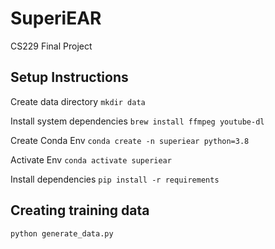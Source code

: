 # SuperiEAR
CS229 Final Project


## Setup Instructions

Create data directory
`mkdir data`

Install system dependencies
`brew install ffmpeg youtube-dl`

Create Conda Env
`conda create -n superiear python=3.8`

Activate Env
`conda activate superiear`

Install dependencies
`pip install -r requirements`


## Creating training data
`python generate_data.py`